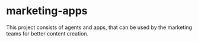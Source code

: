 # marketing-apps
This project consists of agents and apps, that can be used by the marketing teams for better content creation. 
